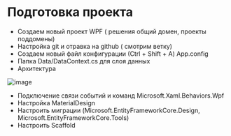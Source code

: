 
# Подготовка проекта

- Создаем новый проект WPF ( решения общий домен, проекты поддомены)
- Настройка git и отравка на github ( смотрим ветку)
- Создаем новый файл конфигурации (Сtrl + Shift + A) App.config
- Папка Data/DataContext.cs  для слоя данных
- Архитектура

![image](https://user-images.githubusercontent.com/26972859/217573979-2a7fbde0-94f8-4110-a323-fc1d644038f1.png)

- Подключение связи событий и команд  Microsoft.Xaml.Behaviors.Wpf
- Настройка MaterialDesign
- Настроить миграции (Microsoft.EntityFrameworkCore.Design, Microsoft.EntityFrameworkCore.Tools)
- Настроить Scaffold
